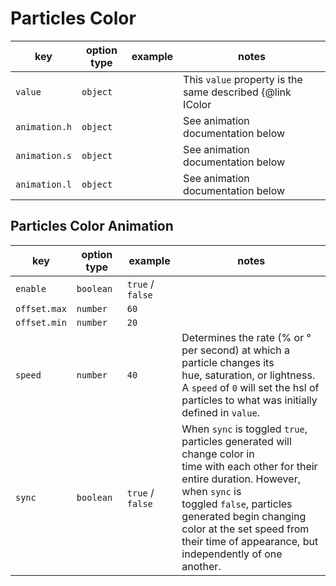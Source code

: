 # Particles Color

| key           | option type | example | notes                                                             |
| ------------- | ----------- | ------- | ----------------------------------------------------------------- |
| `value`       | `object`    |         | This `value` property is the same described {@link IColor | here} |
| `animation.h` | `object`    |         | See animation documentation below                                 |
| `animation.s` | `object`    |         | See animation documentation below                                 |
| `animation.l` | `object`    |         | See animation documentation below                                 |

## Particles Color Animation

| key          | option type | example          | notes                                                                                                                                                                                                                                                                                                      |
| ------------ | ----------- | ---------------- |------------------------------------------------------------------------------------------------------------------------------------------------------------------------------------------------------------------------------------------------------------------------------------------------------------|
| `enable`     | `boolean`   | `true` / `false` |                                                                                                                                                                                                                                                                                                            |
| `offset.max` | `number`    | `60`             |                                                                                                                                                                                                                                                                                                            |
| `offset.min` | `number`    | `20`             |                                                                                                                                                                                                                                                                                                            |
| `speed`      | `number`    | `40`             | Determines the rate (% or ° per second) at which a particle changes its <br>hue, saturation, or lightness.  A `speed` of `0` will set the hsl of <br> particles to what was initially defined in `value`.                                                                                                  |
| `sync`       | `boolean`   | `true` / `false` | When `sync` is toggled `true`, particles generated will change color in <br> time with each other for their entire duration. However, when `sync` is <br> toggled `false`, particles generated begin changing color at the set speed from <br> their time of appearance, but independently of one another. |
